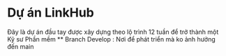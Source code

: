# Dự án LinkHub
Đây là dự án đầu tay được xây dựng theo lộ trình 12 tuần để trở thành một Kỹ sư Phần mềm
** Branch Develop : Nơi để phát triển mà ko ảnh hưởng đến main